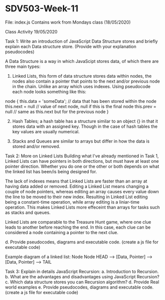 # SDV503-Week-11

File: index.js
Contains work from Mondays class (18/05/2020)

Class Activity
19/05/2020

Task 1:
Write an introduction of JavaScript Data Structure stores and briefly 
explain each Data structure store. (Provide with your explanation 
pseudocodes)

A Data Structure is a way in which JavaScipt stores data, of which 
there are three main types:
1. Linked Lists, this form of data structure stores data within 
nodes, the nodes also contain a pointer that points to the next 
and/or previous node in the chain. Unlike an array which uses indexes.
Using pseudocode each node looks something like this:

node {
    this.data = 'someData'; // data that has been stored within the node
    this.next = null        // value of next node, null if this is the final node
    this.prev = null        // same as this.next but for the previous node
}


2. Hash Tables; a hash table has a structure similar to an object {} 
in that it stores data with an assigned key. Though in the case of 
hash tables the key values are usually numerical.




3. Stacks and Queues are similar to arrays but differ in how the data 
is stored and/or removed.







Task 2:
More on Linked Lists
Building what I've already mentioned in Task 1, Linked Lists can have 
pointers in both directions, but must have at least one pointer 
direction. Whether you do one or the other or both depends on what 
the linked list has been/is being designed for.

The lack of indexes means that Linked Lists are faster than an array 
at having data added or removed. Editing a Linked List means changing 
a couple of node pointers, whereas editing an array causes every 
value down the line to be moved to their new index.
Resulting in Linked List editing being a constant-time operation, 
while array editing is a liniar-time operation.
This makes Linked Lists more effeceint than arrays for tasks such as 
stacks and queues.

Linked Lists are comparable to the Treasure Hunt game, where one clue 
leads to another before reaching the end. In this case, each clue can 
be considered a node containing a pointer to the next clue.

d. Provide pseudocodes, diagrams and executable code. (create a js file for executable code)

Example diagram of a linked list:
              Node               Node
HEAD --> [Data, Pointer] --> [Data, Pointer] --> TAIL


Task 3:
Explain in details JavaScript Recursion:
a. Introduction to Recursion.
b. What are the advantages and disadvantages using JavaScript Recursion?
c. Which data structure stores you can Recursion algorithm?
d. Provide Real world examples
e. Provide pseudocodes, diagrams and executable code. (create a js file for executable code)